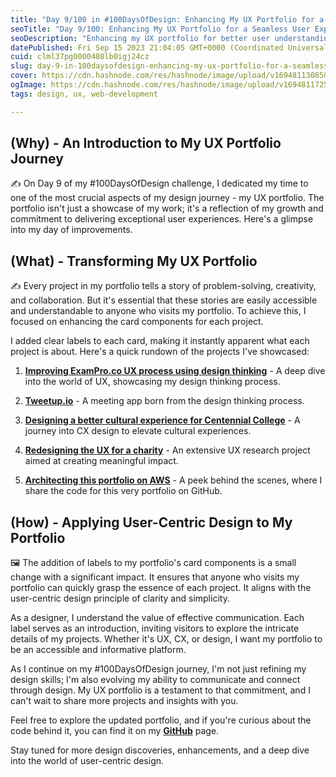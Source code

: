 ```yaml
---
title: "Day 9/100 in #100DaysOfDesign: Enhancing My UX Portfolio for a Seamless User Experience"
seoTitle: "Day 9/100: Enhancing My UX Portfolio for a Seamless User Experience"
seoDescription: "Enhancing my UX portfolio for better user understanding. See the transformation and discover my design journey. #UXPortfolio #100DaysOfDesign"
datePublished: Fri Sep 15 2023 21:04:05 GMT+0000 (Coordinated Universal Time)
cuid: clml37pg0000408lb0igj24cz
slug: day-9-in-100daysofdesign-enhancing-my-ux-portfolio-for-a-seamless-user-experience
cover: https://cdn.hashnode.com/res/hashnode/image/upload/v1694811308503/86c68cac-18c4-4b83-8a86-fbc3ebbdfee5.png
ogImage: https://cdn.hashnode.com/res/hashnode/image/upload/v1694811725746/29b6be95-42be-4435-b86a-73031cc12853.png
tags: design, ux, web-development

---
```


## **(Why) - An Introduction to My UX Portfolio Journey**

✍️ On Day 9 of my #100DaysOfDesign challenge, I dedicated my time to one of the most crucial aspects of my design journey - my UX portfolio. The portfolio isn't just a showcase of my work; it's a reflection of my growth and commitment to delivering exceptional user experiences. Here's a glimpse into my day of improvements.

## **(What) - Transforming My UX Portfolio**

✍️ Every project in my portfolio tells a story of problem-solving, creativity, and collaboration. But it's essential that these stories are easily accessible and understandable to anyone who visits my portfolio. To achieve this, I focused on enhancing the card components for each project.

I added clear labels to each card, making it instantly apparent what each project is about. Here's a quick rundown of the projects I've showcased:

1. [**Improving ExamPro.co UX process using design thinking**](https://karanbalaji.com/exampro/) - A deep dive into the world of UX, showcasing my design thinking process.
    
2. [**Tweetup.io**](https://karanbalaji.com/socialed/) - A meeting app born from the design thinking process.
    
3. [**Designing a better cultural experience for Centennial College**](https://karanbalaji.com/centennial-experience/) - A journey into CX design to elevate cultural experiences.
    
4. [**Redesigning the UX for a charity**](https://karanbalaji.com/tng/) - An extensive UX research project aimed at creating meaningful impact.
    
5. [**Architecting this portfolio on AWS**](https://karanbalaji.com/aws-static-website/) - A peek behind the scenes, where I share the code for this very portfolio on GitHub.
    

## **(How) - Applying User-Centric Design to My Portfolio**

🖼️ The addition of labels to my portfolio's card components is a small change with a significant impact. It ensures that anyone who visits my portfolio can quickly grasp the essence of each project. It aligns with the user-centric design principle of clarity and simplicity.

As a designer, I understand the value of effective communication. Each label serves as an introduction, inviting visitors to explore the intricate details of my projects. Whether it's UX, CX, or design, I want my portfolio to be an accessible and informative platform.

As I continue on my #100DaysOfDesign journey, I'm not just refining my design skills; I'm also evolving my ability to communicate and connect through design. My UX portfolio is a testament to that commitment, and I can't wait to share more projects and insights with you.

Feel free to explore the updated portfolio, and if you're curious about the code behind it, you can find it on my [**GitHub**](https://github.com/karanbalaji/karan-ux-portfolio) [](https://github.com/karanbalaji/karan-ux-portfolio)page.

Stay tuned for more design discoveries, enhancements, and a deep dive into the world of user-centric design.